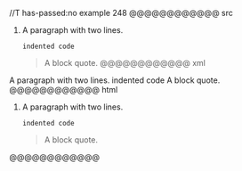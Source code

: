 //T has-passed:no
example 248
@@@@@@@@@@@@ src
  1.  A paragraph
      with two lines.

          indented code

      > A block quote.
@@@@@@@@@@@@ xml
<?xml version="1.0" encoding="UTF-8"?>
<!DOCTYPE document SYSTEM "CommonMark.dtd">
<document xmlns="http://commonmark.org/xml/1.0">
  <list type="ordered" start="1" delim="period" tight="false">
    <item>
      <paragraph>
        <text>A paragraph</text>
        <softbreak />
        <text>with two lines.</text>
      </paragraph>
      <code_block>indented code
</code_block>
      <block_quote>
        <paragraph>
          <text>A block quote.</text>
        </paragraph>
      </block_quote>
    </item>
  </list>
</document>
@@@@@@@@@@@@ html
<ol>
<li>
<p>A paragraph
with two lines.</p>
<pre><code>indented code
</code></pre>
<blockquote>
<p>A block quote.</p>
</blockquote>
</li>
</ol>
@@@@@@@@@@@@
